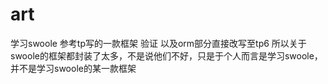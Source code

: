 # art
学习swoole 参考tp写的一款框架
验证 以及orm部分直接改写至tp6
所以关于swoole的框架都封装了太多，不是说他们不好，只是于个人而言是学习swoole，并不是学习swoole的某一款框架
